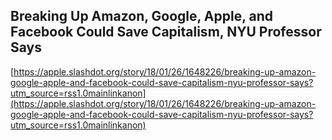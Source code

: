 ## Breaking Up Amazon, Google, Apple, and Facebook Could Save Capitalism, NYU Professor Says
  
  [https://apple.slashdot.org/story/18/01/26/1648226/breaking-up-amazon-google-apple-and-facebook-could-save-capitalism-nyu-professor-says?utm_source=rss1.0mainlinkanon](https://apple.slashdot.org/story/18/01/26/1648226/breaking-up-amazon-google-apple-and-facebook-could-save-capitalism-nyu-professor-says?utm_source=rss1.0mainlinkanon)